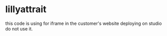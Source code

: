 # lillyattrait

this code is using for iframe in the customer's website deploying on studio
do not use it.
